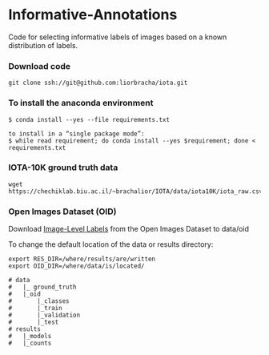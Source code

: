 

# Informative-Annotations

Code for selecting informative labels of images based on a known distribution of labels.

### Download code
```
git clone ssh://git@github.com:liorbracha/iota.git
```

### To install the anaconda environment
```
$ conda install --yes --file requirements.txt

to install in a “single package mode”:
$ while read requirement; do conda install --yes $requirement; done < requirements.txt
```

### IOTA-10K ground truth data 
```
wget https://chechiklab.biu.ac.il/~brachalior/IOTA/data/iota10K/iota_raw.csv.tar.gz
```
### Open Images Dataset (OID)
Download [Image-Level Labels](https://storage.googleapis.com/openimages/web/download.html) from the Open Images Dataset to data/oid 

To change the default location of the data or results directory: 
```
export RES_DIR=/where/results/are/written
export OID_DIR=/where/data/is/located/
``` 
    # data
    #   |_ ground_truth
    #   |_oid
    #       |_classes
    #       |_train
    #       |_validation
    #       |_test
    # results
    #   |_models
    #   |_counts